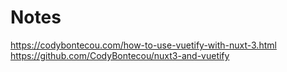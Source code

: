 # Notes

https://codybontecou.com/how-to-use-vuetify-with-nuxt-3.html
https://github.com/CodyBontecou/nuxt3-and-vuetify
